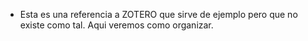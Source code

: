 - Esta es una referencia a ZOTERO que sirve de ejemplo pero que no existe como tal. Aqui veremos como organizar.